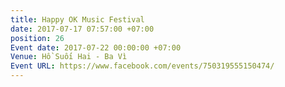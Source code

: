 ```yaml
---
title: Happy OK Music Festival
date: 2017-07-17 07:57:00 +07:00
position: 26
Event date: 2017-07-22 00:00:00 +07:00
Venue: Hồ Suối Hai - Ba Vì
Event URL: https://www.facebook.com/events/750319555150474/
---
```



